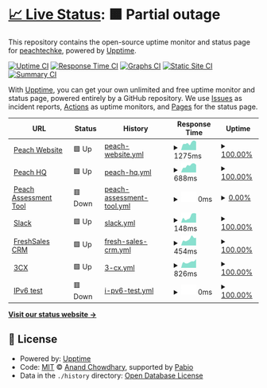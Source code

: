 # [📈 Live Status](https://peachtechke.github.io/peach-uptime-monitor): <!--live status--> **🟧 Partial outage**

This repository contains the open-source uptime monitor and status page for [peachtechke](https://peachtechke.github.io/peach-uptime-monitor), powered by [Upptime](https://github.com/upptime/upptime).

[![Uptime CI](https://github.com/peachtechke/peach-uptime-monitor/workflows/Uptime%20CI/badge.svg)](https://github.com/peachtechke/peach-uptime-monitor/actions?query=workflow%3A%22Uptime+CI%22)
[![Response Time CI](https://github.com/peachtechke/peach-uptime-monitor/workflows/Response%20Time%20CI/badge.svg)](https://github.com/peachtechke/peach-uptime-monitor/actions?query=workflow%3A%22Response+Time+CI%22)
[![Graphs CI](https://github.com/peachtechke/peach-uptime-monitor/workflows/Graphs%20CI/badge.svg)](https://github.com/peachtechke/peach-uptime-monitor/actions?query=workflow%3A%22Graphs+CI%22)
[![Static Site CI](https://github.com/peachtechke/peach-uptime-monitor/workflows/Static%20Site%20CI/badge.svg)](https://github.com/peachtechke/peach-uptime-monitor/actions?query=workflow%3A%22Static+Site+CI%22)
[![Summary CI](https://github.com/peachtechke/peach-uptime-monitor/workflows/Summary%20CI/badge.svg)](https://github.com/peachtechke/peach-uptime-monitor/actions?query=workflow%3A%22Summary+CI%22)

With [Upptime](https://upptime.js.org), you can get your own unlimited and free uptime monitor and status page, powered entirely by a GitHub repository. We use [Issues](https://github.com/peachtechke/peach-uptime-monitor/issues) as incident reports, [Actions](https://github.com/peachtechke/peach-uptime-monitor/actions) as uptime monitors, and [Pages](https://peachtechke.github.io/peach-uptime-monitor) for the status page.

<!--start: status pages-->
<!-- This summary is generated by Upptime (https://github.com/upptime/upptime) -->
<!-- Do not edit this manually, your changes will be overwritten -->
<!-- prettier-ignore -->
| URL | Status | History | Response Time | Uptime |
| --- | ------ | ------- | ------------- | ------ |
| <img alt="" src="https://icons.duckduckgo.com/ip3/peachcars.co.ke.ico" height="13"> [Peach Website](https://peachcars.co.ke/) | 🟩 Up | [peach-website.yml](https://github.com/peachtechke/peach-uptime-monitor/commits/HEAD/history/peach-website.yml) | <details><summary><img alt="Response time graph" src="./graphs/peach-website/response-time-week.png" height="20"> 1275ms</summary><br><a href="https://peachtechke.github.io/peach-uptime-monitor/history/peach-website"><img alt="Response time 1395" src="https://img.shields.io/endpoint?url=https%3A%2F%2Fraw.githubusercontent.com%2Fpeachtechke%2Fpeach-uptime-monitor%2FHEAD%2Fapi%2Fpeach-website%2Fresponse-time.json"></a><br><a href="https://peachtechke.github.io/peach-uptime-monitor/history/peach-website"><img alt="24-hour response time 1497" src="https://img.shields.io/endpoint?url=https%3A%2F%2Fraw.githubusercontent.com%2Fpeachtechke%2Fpeach-uptime-monitor%2FHEAD%2Fapi%2Fpeach-website%2Fresponse-time-day.json"></a><br><a href="https://peachtechke.github.io/peach-uptime-monitor/history/peach-website"><img alt="7-day response time 1275" src="https://img.shields.io/endpoint?url=https%3A%2F%2Fraw.githubusercontent.com%2Fpeachtechke%2Fpeach-uptime-monitor%2FHEAD%2Fapi%2Fpeach-website%2Fresponse-time-week.json"></a><br><a href="https://peachtechke.github.io/peach-uptime-monitor/history/peach-website"><img alt="30-day response time 1206" src="https://img.shields.io/endpoint?url=https%3A%2F%2Fraw.githubusercontent.com%2Fpeachtechke%2Fpeach-uptime-monitor%2FHEAD%2Fapi%2Fpeach-website%2Fresponse-time-month.json"></a><br><a href="https://peachtechke.github.io/peach-uptime-monitor/history/peach-website"><img alt="1-year response time 1395" src="https://img.shields.io/endpoint?url=https%3A%2F%2Fraw.githubusercontent.com%2Fpeachtechke%2Fpeach-uptime-monitor%2FHEAD%2Fapi%2Fpeach-website%2Fresponse-time-year.json"></a></details> | <details><summary><a href="https://peachtechke.github.io/peach-uptime-monitor/history/peach-website">100.00%</a></summary><a href="https://peachtechke.github.io/peach-uptime-monitor/history/peach-website"><img alt="All-time uptime 99.92%" src="https://img.shields.io/endpoint?url=https%3A%2F%2Fraw.githubusercontent.com%2Fpeachtechke%2Fpeach-uptime-monitor%2FHEAD%2Fapi%2Fpeach-website%2Fuptime.json"></a><br><a href="https://peachtechke.github.io/peach-uptime-monitor/history/peach-website"><img alt="24-hour uptime 100.00%" src="https://img.shields.io/endpoint?url=https%3A%2F%2Fraw.githubusercontent.com%2Fpeachtechke%2Fpeach-uptime-monitor%2FHEAD%2Fapi%2Fpeach-website%2Fuptime-day.json"></a><br><a href="https://peachtechke.github.io/peach-uptime-monitor/history/peach-website"><img alt="7-day uptime 100.00%" src="https://img.shields.io/endpoint?url=https%3A%2F%2Fraw.githubusercontent.com%2Fpeachtechke%2Fpeach-uptime-monitor%2FHEAD%2Fapi%2Fpeach-website%2Fuptime-week.json"></a><br><a href="https://peachtechke.github.io/peach-uptime-monitor/history/peach-website"><img alt="30-day uptime 99.77%" src="https://img.shields.io/endpoint?url=https%3A%2F%2Fraw.githubusercontent.com%2Fpeachtechke%2Fpeach-uptime-monitor%2FHEAD%2Fapi%2Fpeach-website%2Fuptime-month.json"></a><br><a href="https://peachtechke.github.io/peach-uptime-monitor/history/peach-website"><img alt="1-year uptime 99.92%" src="https://img.shields.io/endpoint?url=https%3A%2F%2Fraw.githubusercontent.com%2Fpeachtechke%2Fpeach-uptime-monitor%2FHEAD%2Fapi%2Fpeach-website%2Fuptime-year.json"></a></details>
| <img alt="" src="https://icons.duckduckgo.com/ip3/hq.peachcars.co.ke.ico" height="13"> [Peach HQ](https://hq.peachcars.co.ke/) | 🟩 Up | [peach-hq.yml](https://github.com/peachtechke/peach-uptime-monitor/commits/HEAD/history/peach-hq.yml) | <details><summary><img alt="Response time graph" src="./graphs/peach-hq/response-time-week.png" height="20"> 688ms</summary><br><a href="https://peachtechke.github.io/peach-uptime-monitor/history/peach-hq"><img alt="Response time 728" src="https://img.shields.io/endpoint?url=https%3A%2F%2Fraw.githubusercontent.com%2Fpeachtechke%2Fpeach-uptime-monitor%2FHEAD%2Fapi%2Fpeach-hq%2Fresponse-time.json"></a><br><a href="https://peachtechke.github.io/peach-uptime-monitor/history/peach-hq"><img alt="24-hour response time 758" src="https://img.shields.io/endpoint?url=https%3A%2F%2Fraw.githubusercontent.com%2Fpeachtechke%2Fpeach-uptime-monitor%2FHEAD%2Fapi%2Fpeach-hq%2Fresponse-time-day.json"></a><br><a href="https://peachtechke.github.io/peach-uptime-monitor/history/peach-hq"><img alt="7-day response time 688" src="https://img.shields.io/endpoint?url=https%3A%2F%2Fraw.githubusercontent.com%2Fpeachtechke%2Fpeach-uptime-monitor%2FHEAD%2Fapi%2Fpeach-hq%2Fresponse-time-week.json"></a><br><a href="https://peachtechke.github.io/peach-uptime-monitor/history/peach-hq"><img alt="30-day response time 696" src="https://img.shields.io/endpoint?url=https%3A%2F%2Fraw.githubusercontent.com%2Fpeachtechke%2Fpeach-uptime-monitor%2FHEAD%2Fapi%2Fpeach-hq%2Fresponse-time-month.json"></a><br><a href="https://peachtechke.github.io/peach-uptime-monitor/history/peach-hq"><img alt="1-year response time 728" src="https://img.shields.io/endpoint?url=https%3A%2F%2Fraw.githubusercontent.com%2Fpeachtechke%2Fpeach-uptime-monitor%2FHEAD%2Fapi%2Fpeach-hq%2Fresponse-time-year.json"></a></details> | <details><summary><a href="https://peachtechke.github.io/peach-uptime-monitor/history/peach-hq">100.00%</a></summary><a href="https://peachtechke.github.io/peach-uptime-monitor/history/peach-hq"><img alt="All-time uptime 100.00%" src="https://img.shields.io/endpoint?url=https%3A%2F%2Fraw.githubusercontent.com%2Fpeachtechke%2Fpeach-uptime-monitor%2FHEAD%2Fapi%2Fpeach-hq%2Fuptime.json"></a><br><a href="https://peachtechke.github.io/peach-uptime-monitor/history/peach-hq"><img alt="24-hour uptime 100.00%" src="https://img.shields.io/endpoint?url=https%3A%2F%2Fraw.githubusercontent.com%2Fpeachtechke%2Fpeach-uptime-monitor%2FHEAD%2Fapi%2Fpeach-hq%2Fuptime-day.json"></a><br><a href="https://peachtechke.github.io/peach-uptime-monitor/history/peach-hq"><img alt="7-day uptime 100.00%" src="https://img.shields.io/endpoint?url=https%3A%2F%2Fraw.githubusercontent.com%2Fpeachtechke%2Fpeach-uptime-monitor%2FHEAD%2Fapi%2Fpeach-hq%2Fuptime-week.json"></a><br><a href="https://peachtechke.github.io/peach-uptime-monitor/history/peach-hq"><img alt="30-day uptime 100.00%" src="https://img.shields.io/endpoint?url=https%3A%2F%2Fraw.githubusercontent.com%2Fpeachtechke%2Fpeach-uptime-monitor%2FHEAD%2Fapi%2Fpeach-hq%2Fuptime-month.json"></a><br><a href="https://peachtechke.github.io/peach-uptime-monitor/history/peach-hq"><img alt="1-year uptime 100.00%" src="https://img.shields.io/endpoint?url=https%3A%2F%2Fraw.githubusercontent.com%2Fpeachtechke%2Fpeach-uptime-monitor%2FHEAD%2Fapi%2Fpeach-hq%2Fuptime-year.json"></a></details>
| <img alt="" src="https://icons.duckduckgo.com/ip3/assess.peachcars.co.ke.ico" height="13"> [Peach Assessment Tool](https://assess.peachcars.co.ke/) | 🟥 Down | [peach-assessment-tool.yml](https://github.com/peachtechke/peach-uptime-monitor/commits/HEAD/history/peach-assessment-tool.yml) | <details><summary><img alt="Response time graph" src="./graphs/peach-assessment-tool/response-time-week.png" height="20"> 0ms</summary><br><a href="https://peachtechke.github.io/peach-uptime-monitor/history/peach-assessment-tool"><img alt="Response time 781" src="https://img.shields.io/endpoint?url=https%3A%2F%2Fraw.githubusercontent.com%2Fpeachtechke%2Fpeach-uptime-monitor%2FHEAD%2Fapi%2Fpeach-assessment-tool%2Fresponse-time.json"></a><br><a href="https://peachtechke.github.io/peach-uptime-monitor/history/peach-assessment-tool"><img alt="24-hour response time 0" src="https://img.shields.io/endpoint?url=https%3A%2F%2Fraw.githubusercontent.com%2Fpeachtechke%2Fpeach-uptime-monitor%2FHEAD%2Fapi%2Fpeach-assessment-tool%2Fresponse-time-day.json"></a><br><a href="https://peachtechke.github.io/peach-uptime-monitor/history/peach-assessment-tool"><img alt="7-day response time 0" src="https://img.shields.io/endpoint?url=https%3A%2F%2Fraw.githubusercontent.com%2Fpeachtechke%2Fpeach-uptime-monitor%2FHEAD%2Fapi%2Fpeach-assessment-tool%2Fresponse-time-week.json"></a><br><a href="https://peachtechke.github.io/peach-uptime-monitor/history/peach-assessment-tool"><img alt="30-day response time 1008" src="https://img.shields.io/endpoint?url=https%3A%2F%2Fraw.githubusercontent.com%2Fpeachtechke%2Fpeach-uptime-monitor%2FHEAD%2Fapi%2Fpeach-assessment-tool%2Fresponse-time-month.json"></a><br><a href="https://peachtechke.github.io/peach-uptime-monitor/history/peach-assessment-tool"><img alt="1-year response time 781" src="https://img.shields.io/endpoint?url=https%3A%2F%2Fraw.githubusercontent.com%2Fpeachtechke%2Fpeach-uptime-monitor%2FHEAD%2Fapi%2Fpeach-assessment-tool%2Fresponse-time-year.json"></a></details> | <details><summary><a href="https://peachtechke.github.io/peach-uptime-monitor/history/peach-assessment-tool">0.00%</a></summary><a href="https://peachtechke.github.io/peach-uptime-monitor/history/peach-assessment-tool"><img alt="All-time uptime 85.29%" src="https://img.shields.io/endpoint?url=https%3A%2F%2Fraw.githubusercontent.com%2Fpeachtechke%2Fpeach-uptime-monitor%2FHEAD%2Fapi%2Fpeach-assessment-tool%2Fuptime.json"></a><br><a href="https://peachtechke.github.io/peach-uptime-monitor/history/peach-assessment-tool"><img alt="24-hour uptime 0.00%" src="https://img.shields.io/endpoint?url=https%3A%2F%2Fraw.githubusercontent.com%2Fpeachtechke%2Fpeach-uptime-monitor%2FHEAD%2Fapi%2Fpeach-assessment-tool%2Fuptime-day.json"></a><br><a href="https://peachtechke.github.io/peach-uptime-monitor/history/peach-assessment-tool"><img alt="7-day uptime 0.00%" src="https://img.shields.io/endpoint?url=https%3A%2F%2Fraw.githubusercontent.com%2Fpeachtechke%2Fpeach-uptime-monitor%2FHEAD%2Fapi%2Fpeach-assessment-tool%2Fuptime-week.json"></a><br><a href="https://peachtechke.github.io/peach-uptime-monitor/history/peach-assessment-tool"><img alt="30-day uptime 42.56%" src="https://img.shields.io/endpoint?url=https%3A%2F%2Fraw.githubusercontent.com%2Fpeachtechke%2Fpeach-uptime-monitor%2FHEAD%2Fapi%2Fpeach-assessment-tool%2Fuptime-month.json"></a><br><a href="https://peachtechke.github.io/peach-uptime-monitor/history/peach-assessment-tool"><img alt="1-year uptime 85.29%" src="https://img.shields.io/endpoint?url=https%3A%2F%2Fraw.githubusercontent.com%2Fpeachtechke%2Fpeach-uptime-monitor%2FHEAD%2Fapi%2Fpeach-assessment-tool%2Fuptime-year.json"></a></details>
| <img alt="" src="https://icons.duckduckgo.com/ip3/app.slack.com.ico" height="13"> [Slack](https://app.slack.com/client/T016S75J277) | 🟩 Up | [slack.yml](https://github.com/peachtechke/peach-uptime-monitor/commits/HEAD/history/slack.yml) | <details><summary><img alt="Response time graph" src="./graphs/slack/response-time-week.png" height="20"> 148ms</summary><br><a href="https://peachtechke.github.io/peach-uptime-monitor/history/slack"><img alt="Response time 174" src="https://img.shields.io/endpoint?url=https%3A%2F%2Fraw.githubusercontent.com%2Fpeachtechke%2Fpeach-uptime-monitor%2FHEAD%2Fapi%2Fslack%2Fresponse-time.json"></a><br><a href="https://peachtechke.github.io/peach-uptime-monitor/history/slack"><img alt="24-hour response time 226" src="https://img.shields.io/endpoint?url=https%3A%2F%2Fraw.githubusercontent.com%2Fpeachtechke%2Fpeach-uptime-monitor%2FHEAD%2Fapi%2Fslack%2Fresponse-time-day.json"></a><br><a href="https://peachtechke.github.io/peach-uptime-monitor/history/slack"><img alt="7-day response time 148" src="https://img.shields.io/endpoint?url=https%3A%2F%2Fraw.githubusercontent.com%2Fpeachtechke%2Fpeach-uptime-monitor%2FHEAD%2Fapi%2Fslack%2Fresponse-time-week.json"></a><br><a href="https://peachtechke.github.io/peach-uptime-monitor/history/slack"><img alt="30-day response time 180" src="https://img.shields.io/endpoint?url=https%3A%2F%2Fraw.githubusercontent.com%2Fpeachtechke%2Fpeach-uptime-monitor%2FHEAD%2Fapi%2Fslack%2Fresponse-time-month.json"></a><br><a href="https://peachtechke.github.io/peach-uptime-monitor/history/slack"><img alt="1-year response time 174" src="https://img.shields.io/endpoint?url=https%3A%2F%2Fraw.githubusercontent.com%2Fpeachtechke%2Fpeach-uptime-monitor%2FHEAD%2Fapi%2Fslack%2Fresponse-time-year.json"></a></details> | <details><summary><a href="https://peachtechke.github.io/peach-uptime-monitor/history/slack">100.00%</a></summary><a href="https://peachtechke.github.io/peach-uptime-monitor/history/slack"><img alt="All-time uptime 100.00%" src="https://img.shields.io/endpoint?url=https%3A%2F%2Fraw.githubusercontent.com%2Fpeachtechke%2Fpeach-uptime-monitor%2FHEAD%2Fapi%2Fslack%2Fuptime.json"></a><br><a href="https://peachtechke.github.io/peach-uptime-monitor/history/slack"><img alt="24-hour uptime 100.00%" src="https://img.shields.io/endpoint?url=https%3A%2F%2Fraw.githubusercontent.com%2Fpeachtechke%2Fpeach-uptime-monitor%2FHEAD%2Fapi%2Fslack%2Fuptime-day.json"></a><br><a href="https://peachtechke.github.io/peach-uptime-monitor/history/slack"><img alt="7-day uptime 100.00%" src="https://img.shields.io/endpoint?url=https%3A%2F%2Fraw.githubusercontent.com%2Fpeachtechke%2Fpeach-uptime-monitor%2FHEAD%2Fapi%2Fslack%2Fuptime-week.json"></a><br><a href="https://peachtechke.github.io/peach-uptime-monitor/history/slack"><img alt="30-day uptime 100.00%" src="https://img.shields.io/endpoint?url=https%3A%2F%2Fraw.githubusercontent.com%2Fpeachtechke%2Fpeach-uptime-monitor%2FHEAD%2Fapi%2Fslack%2Fuptime-month.json"></a><br><a href="https://peachtechke.github.io/peach-uptime-monitor/history/slack"><img alt="1-year uptime 100.00%" src="https://img.shields.io/endpoint?url=https%3A%2F%2Fraw.githubusercontent.com%2Fpeachtechke%2Fpeach-uptime-monitor%2FHEAD%2Fapi%2Fslack%2Fuptime-year.json"></a></details>
| <img alt="" src="https://icons.duckduckgo.com/ip3/peach-team.myfreshworks.com.ico" height="13"> [FreshSales CRM](https://peach-team.myfreshworks.com/crm/sales/) | 🟩 Up | [fresh-sales-crm.yml](https://github.com/peachtechke/peach-uptime-monitor/commits/HEAD/history/fresh-sales-crm.yml) | <details><summary><img alt="Response time graph" src="./graphs/fresh-sales-crm/response-time-week.png" height="20"> 454ms</summary><br><a href="https://peachtechke.github.io/peach-uptime-monitor/history/fresh-sales-crm"><img alt="Response time 587" src="https://img.shields.io/endpoint?url=https%3A%2F%2Fraw.githubusercontent.com%2Fpeachtechke%2Fpeach-uptime-monitor%2FHEAD%2Fapi%2Ffresh-sales-crm%2Fresponse-time.json"></a><br><a href="https://peachtechke.github.io/peach-uptime-monitor/history/fresh-sales-crm"><img alt="24-hour response time 530" src="https://img.shields.io/endpoint?url=https%3A%2F%2Fraw.githubusercontent.com%2Fpeachtechke%2Fpeach-uptime-monitor%2FHEAD%2Fapi%2Ffresh-sales-crm%2Fresponse-time-day.json"></a><br><a href="https://peachtechke.github.io/peach-uptime-monitor/history/fresh-sales-crm"><img alt="7-day response time 454" src="https://img.shields.io/endpoint?url=https%3A%2F%2Fraw.githubusercontent.com%2Fpeachtechke%2Fpeach-uptime-monitor%2FHEAD%2Fapi%2Ffresh-sales-crm%2Fresponse-time-week.json"></a><br><a href="https://peachtechke.github.io/peach-uptime-monitor/history/fresh-sales-crm"><img alt="30-day response time 609" src="https://img.shields.io/endpoint?url=https%3A%2F%2Fraw.githubusercontent.com%2Fpeachtechke%2Fpeach-uptime-monitor%2FHEAD%2Fapi%2Ffresh-sales-crm%2Fresponse-time-month.json"></a><br><a href="https://peachtechke.github.io/peach-uptime-monitor/history/fresh-sales-crm"><img alt="1-year response time 587" src="https://img.shields.io/endpoint?url=https%3A%2F%2Fraw.githubusercontent.com%2Fpeachtechke%2Fpeach-uptime-monitor%2FHEAD%2Fapi%2Ffresh-sales-crm%2Fresponse-time-year.json"></a></details> | <details><summary><a href="https://peachtechke.github.io/peach-uptime-monitor/history/fresh-sales-crm">100.00%</a></summary><a href="https://peachtechke.github.io/peach-uptime-monitor/history/fresh-sales-crm"><img alt="All-time uptime 100.00%" src="https://img.shields.io/endpoint?url=https%3A%2F%2Fraw.githubusercontent.com%2Fpeachtechke%2Fpeach-uptime-monitor%2FHEAD%2Fapi%2Ffresh-sales-crm%2Fuptime.json"></a><br><a href="https://peachtechke.github.io/peach-uptime-monitor/history/fresh-sales-crm"><img alt="24-hour uptime 100.00%" src="https://img.shields.io/endpoint?url=https%3A%2F%2Fraw.githubusercontent.com%2Fpeachtechke%2Fpeach-uptime-monitor%2FHEAD%2Fapi%2Ffresh-sales-crm%2Fuptime-day.json"></a><br><a href="https://peachtechke.github.io/peach-uptime-monitor/history/fresh-sales-crm"><img alt="7-day uptime 100.00%" src="https://img.shields.io/endpoint?url=https%3A%2F%2Fraw.githubusercontent.com%2Fpeachtechke%2Fpeach-uptime-monitor%2FHEAD%2Fapi%2Ffresh-sales-crm%2Fuptime-week.json"></a><br><a href="https://peachtechke.github.io/peach-uptime-monitor/history/fresh-sales-crm"><img alt="30-day uptime 100.00%" src="https://img.shields.io/endpoint?url=https%3A%2F%2Fraw.githubusercontent.com%2Fpeachtechke%2Fpeach-uptime-monitor%2FHEAD%2Fapi%2Ffresh-sales-crm%2Fuptime-month.json"></a><br><a href="https://peachtechke.github.io/peach-uptime-monitor/history/fresh-sales-crm"><img alt="1-year uptime 100.00%" src="https://img.shields.io/endpoint?url=https%3A%2F%2Fraw.githubusercontent.com%2Fpeachtechke%2Fpeach-uptime-monitor%2FHEAD%2Fapi%2Ffresh-sales-crm%2Fuptime-year.json"></a></details>
| <img alt="" src="https://icons.duckduckgo.com/ip3/peachcars-ke.3cx.sc.ico" height="13"> [3CX](https://peachcars-ke.3cx.sc:5001/) | 🟩 Up | [3-cx.yml](https://github.com/peachtechke/peach-uptime-monitor/commits/HEAD/history/3-cx.yml) | <details><summary><img alt="Response time graph" src="./graphs/3-cx/response-time-week.png" height="20"> 826ms</summary><br><a href="https://peachtechke.github.io/peach-uptime-monitor/history/3-cx"><img alt="Response time 799" src="https://img.shields.io/endpoint?url=https%3A%2F%2Fraw.githubusercontent.com%2Fpeachtechke%2Fpeach-uptime-monitor%2FHEAD%2Fapi%2F3-cx%2Fresponse-time.json"></a><br><a href="https://peachtechke.github.io/peach-uptime-monitor/history/3-cx"><img alt="24-hour response time 1205" src="https://img.shields.io/endpoint?url=https%3A%2F%2Fraw.githubusercontent.com%2Fpeachtechke%2Fpeach-uptime-monitor%2FHEAD%2Fapi%2F3-cx%2Fresponse-time-day.json"></a><br><a href="https://peachtechke.github.io/peach-uptime-monitor/history/3-cx"><img alt="7-day response time 826" src="https://img.shields.io/endpoint?url=https%3A%2F%2Fraw.githubusercontent.com%2Fpeachtechke%2Fpeach-uptime-monitor%2FHEAD%2Fapi%2F3-cx%2Fresponse-time-week.json"></a><br><a href="https://peachtechke.github.io/peach-uptime-monitor/history/3-cx"><img alt="30-day response time 810" src="https://img.shields.io/endpoint?url=https%3A%2F%2Fraw.githubusercontent.com%2Fpeachtechke%2Fpeach-uptime-monitor%2FHEAD%2Fapi%2F3-cx%2Fresponse-time-month.json"></a><br><a href="https://peachtechke.github.io/peach-uptime-monitor/history/3-cx"><img alt="1-year response time 799" src="https://img.shields.io/endpoint?url=https%3A%2F%2Fraw.githubusercontent.com%2Fpeachtechke%2Fpeach-uptime-monitor%2FHEAD%2Fapi%2F3-cx%2Fresponse-time-year.json"></a></details> | <details><summary><a href="https://peachtechke.github.io/peach-uptime-monitor/history/3-cx">100.00%</a></summary><a href="https://peachtechke.github.io/peach-uptime-monitor/history/3-cx"><img alt="All-time uptime 99.89%" src="https://img.shields.io/endpoint?url=https%3A%2F%2Fraw.githubusercontent.com%2Fpeachtechke%2Fpeach-uptime-monitor%2FHEAD%2Fapi%2F3-cx%2Fuptime.json"></a><br><a href="https://peachtechke.github.io/peach-uptime-monitor/history/3-cx"><img alt="24-hour uptime 100.00%" src="https://img.shields.io/endpoint?url=https%3A%2F%2Fraw.githubusercontent.com%2Fpeachtechke%2Fpeach-uptime-monitor%2FHEAD%2Fapi%2F3-cx%2Fuptime-day.json"></a><br><a href="https://peachtechke.github.io/peach-uptime-monitor/history/3-cx"><img alt="7-day uptime 100.00%" src="https://img.shields.io/endpoint?url=https%3A%2F%2Fraw.githubusercontent.com%2Fpeachtechke%2Fpeach-uptime-monitor%2FHEAD%2Fapi%2F3-cx%2Fuptime-week.json"></a><br><a href="https://peachtechke.github.io/peach-uptime-monitor/history/3-cx"><img alt="30-day uptime 99.92%" src="https://img.shields.io/endpoint?url=https%3A%2F%2Fraw.githubusercontent.com%2Fpeachtechke%2Fpeach-uptime-monitor%2FHEAD%2Fapi%2F3-cx%2Fuptime-month.json"></a><br><a href="https://peachtechke.github.io/peach-uptime-monitor/history/3-cx"><img alt="1-year uptime 99.89%" src="https://img.shields.io/endpoint?url=https%3A%2F%2Fraw.githubusercontent.com%2Fpeachtechke%2Fpeach-uptime-monitor%2FHEAD%2Fapi%2F3-cx%2Fuptime-year.json"></a></details>
| <img alt="" src="https://icons.duckduckgo.com/ip3/null.ico" height="13"> [IPv6 test](forwardemail.net) | 🟥 Down | [i-pv6-test.yml](https://github.com/peachtechke/peach-uptime-monitor/commits/HEAD/history/i-pv6-test.yml) | <details><summary><img alt="Response time graph" src="./graphs/i-pv6-test/response-time-week.png" height="20"> 0ms</summary><br><a href="https://peachtechke.github.io/peach-uptime-monitor/history/i-pv6-test"><img alt="Response time 0" src="https://img.shields.io/endpoint?url=https%3A%2F%2Fraw.githubusercontent.com%2Fpeachtechke%2Fpeach-uptime-monitor%2FHEAD%2Fapi%2Fi-pv6-test%2Fresponse-time.json"></a><br><a href="https://peachtechke.github.io/peach-uptime-monitor/history/i-pv6-test"><img alt="24-hour response time 0" src="https://img.shields.io/endpoint?url=https%3A%2F%2Fraw.githubusercontent.com%2Fpeachtechke%2Fpeach-uptime-monitor%2FHEAD%2Fapi%2Fi-pv6-test%2Fresponse-time-day.json"></a><br><a href="https://peachtechke.github.io/peach-uptime-monitor/history/i-pv6-test"><img alt="7-day response time 0" src="https://img.shields.io/endpoint?url=https%3A%2F%2Fraw.githubusercontent.com%2Fpeachtechke%2Fpeach-uptime-monitor%2FHEAD%2Fapi%2Fi-pv6-test%2Fresponse-time-week.json"></a><br><a href="https://peachtechke.github.io/peach-uptime-monitor/history/i-pv6-test"><img alt="30-day response time 0" src="https://img.shields.io/endpoint?url=https%3A%2F%2Fraw.githubusercontent.com%2Fpeachtechke%2Fpeach-uptime-monitor%2FHEAD%2Fapi%2Fi-pv6-test%2Fresponse-time-month.json"></a><br><a href="https://peachtechke.github.io/peach-uptime-monitor/history/i-pv6-test"><img alt="1-year response time 0" src="https://img.shields.io/endpoint?url=https%3A%2F%2Fraw.githubusercontent.com%2Fpeachtechke%2Fpeach-uptime-monitor%2FHEAD%2Fapi%2Fi-pv6-test%2Fresponse-time-year.json"></a></details> | <details><summary><a href="https://peachtechke.github.io/peach-uptime-monitor/history/i-pv6-test">100.00%</a></summary><a href="https://peachtechke.github.io/peach-uptime-monitor/history/i-pv6-test"><img alt="All-time uptime 100.00%" src="https://img.shields.io/endpoint?url=https%3A%2F%2Fraw.githubusercontent.com%2Fpeachtechke%2Fpeach-uptime-monitor%2FHEAD%2Fapi%2Fi-pv6-test%2Fuptime.json"></a><br><a href="https://peachtechke.github.io/peach-uptime-monitor/history/i-pv6-test"><img alt="24-hour uptime 100.00%" src="https://img.shields.io/endpoint?url=https%3A%2F%2Fraw.githubusercontent.com%2Fpeachtechke%2Fpeach-uptime-monitor%2FHEAD%2Fapi%2Fi-pv6-test%2Fuptime-day.json"></a><br><a href="https://peachtechke.github.io/peach-uptime-monitor/history/i-pv6-test"><img alt="7-day uptime 100.00%" src="https://img.shields.io/endpoint?url=https%3A%2F%2Fraw.githubusercontent.com%2Fpeachtechke%2Fpeach-uptime-monitor%2FHEAD%2Fapi%2Fi-pv6-test%2Fuptime-week.json"></a><br><a href="https://peachtechke.github.io/peach-uptime-monitor/history/i-pv6-test"><img alt="30-day uptime 100.00%" src="https://img.shields.io/endpoint?url=https%3A%2F%2Fraw.githubusercontent.com%2Fpeachtechke%2Fpeach-uptime-monitor%2FHEAD%2Fapi%2Fi-pv6-test%2Fuptime-month.json"></a><br><a href="https://peachtechke.github.io/peach-uptime-monitor/history/i-pv6-test"><img alt="1-year uptime 100.00%" src="https://img.shields.io/endpoint?url=https%3A%2F%2Fraw.githubusercontent.com%2Fpeachtechke%2Fpeach-uptime-monitor%2FHEAD%2Fapi%2Fi-pv6-test%2Fuptime-year.json"></a></details>

<!--end: status pages-->

[**Visit our status website →**](https://peachtechke.github.io/peach-uptime-monitor)

## 📄 License

- Powered by: [Upptime](https://github.com/upptime/upptime)
- Code: [MIT](./LICENSE) © [Anand Chowdhary](https://anandchowdhary.com), supported by [Pabio](https://pabio.com)
- Data in the `./history` directory: [Open Database License](https://opendatacommons.org/licenses/odbl/1-0/)

